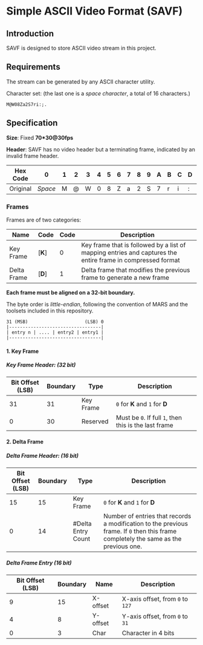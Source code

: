 # Simple ASCII Video Format (SAVF)

## Introduction

SAVF is designed to store ASCII video stream in this project.

## Requirements

The stream can be generated by any ASCII character utility.

Character set: (the last one is a *space character*, a total of 16 characters.)

```
M@W08Za2S7ri:;. 
```



## Specification

**Size**: Fixed **70*30@30fps**

**Header**: SAVF has no video header but a terminating frame, indicated by an invalid frame header.



| Hex Code | 0       | 1    | 2    | 3    | 4    | 5    | 6    | 7    | 8    | 9    | A    | B    | C    | D    | E    | F    |
| -------- | ------- | ---- | ---- | ---- | ---- | ---- | ---- | ---- | ---- | ---- | ---- | ---- | ---- | ---- | ---- | ---- |
| Original | *Space* | M    | @    | W    | 0    | 8    | Z    | a    | 2    | S    | 7    | r    | i    | :    | ;    | .    |





### Frames

Frames are of two categories:

| Name        | Code    | Code | Description                                                  |
| ----------- | ------- | ---- | ------------------------------------------------------------ |
| Key Frame   | [**K**] | 0    | Key frame that is followed by a list of mapping entries and captures the entire frame in compressed format |
| Delta Frame | [**D**] | 1    | Delta frame that modifies the previous frame to generate a new frame |

**Each frame must be aligned on a 32-bit boundary.**

The byte order is *little-endian*, following the convention of MARS and the toolsets included in this repository.

```
31 (MSB)                     (LSB) 0
|----------------------------------|
| entry n | .... | entry2 | entry1 |
|----------------------------------|
```



#### 1. Key Frame

##### Key Frame Header:  (32 bit)

| Bit Offset (LSB) | Boundary | Type      | Description                                           |
| ---------------- | -------- | --------- | ----------------------------------------------------- |
| 31               | 31       | Key Frame | `0` for **K** and `1` for **D**                       |
| 0                | 30       | Reserved  | Must be `0`. If full `1`, then this is the last frame |



#### 2. Delta Frame

##### Delta Frame Header: (16 bit)

| Bit Offset (LSB) | Boundary | Type               | Description                                                  |
| ---------------- | -------- | ------------------ | ------------------------------------------------------------ |
| 15               | 15       | Key Frame          | `0` for **K** and `1` for **D**                              |
| 0                | 14       | #Delta Entry Count | Number of entries that records a modification to the previous frame. If `0` then this frame completely the same as the previous one. |



##### Delta Frame Entry  (16 bit)

| Bit Offset (LSB) | Boundary | Name     | Description                      |
| ---------------- | -------- | -------- | -------------------------------- |
| 9                | 15       | X-offset | X-axis offset, from `0` to `127` |
| 4                | 8        | Y-offset | Y-axis offset, from `0` to `31`  |
| 0                | 3        | Char     | Character in 4 bits              |

